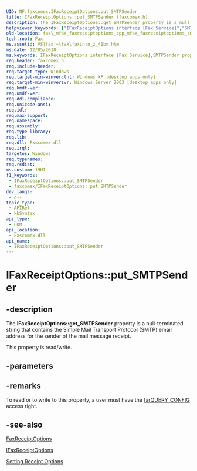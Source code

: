 ```yaml
---
UID: NF:faxcomex.IFaxReceiptOptions.put_SMTPSender
title: IFaxReceiptOptions::put_SMTPSender (faxcomex.h)
description: The IFaxReceiptOptions::get_SMTPSender property is a null-terminated string that contains the Simple Mail Transport Protocol (SMTP) email address for the sender of the mail message receipt.
helpviewer_keywords: ["IFaxReceiptOptions interface [Fax Service]","SMTPSender property","IFaxReceiptOptions.SMTPSender","IFaxReceiptOptions.get_SMTPSender","IFaxReceiptOptions.put_SMTPSender","IFaxReceiptOptions::SMTPSender","IFaxReceiptOptions::get_SMTPSender","IFaxReceiptOptions::put_SMTPSender","SMTPSender property [Fax Service]","SMTPSender property [Fax Service]","IFaxReceiptOptions interface","_mfax_faxreceiptoptions.smtpsender","fax._mfax_faxreceiptoptions_cpp_mfax_faxreceiptoptions_smtpsender_cpp","fax._mfax_faxreceiptoptions_smtpsender","faxcomex/IFaxReceiptOptions::SMTPSender","faxcomex/IFaxReceiptOptions::get_SMTPSender","faxcomex/IFaxReceiptOptions::put_SMTPSender","put_SMTPSender"]
old-location: fax\_mfax_faxreceiptoptions_cpp_mfax_faxreceiptoptions_smtpsender_cpp.htm
tech.root: Fax
ms.assetid: VS|fax|~\fax\faxinto_z_41bm.htm
ms.date: 12/05/2018
ms.keywords: IFaxReceiptOptions interface [Fax Service],SMTPSender property, IFaxReceiptOptions.SMTPSender, IFaxReceiptOptions.get_SMTPSender, IFaxReceiptOptions.put_SMTPSender, IFaxReceiptOptions::SMTPSender, IFaxReceiptOptions::get_SMTPSender, IFaxReceiptOptions::put_SMTPSender, SMTPSender property [Fax Service], SMTPSender property [Fax Service],IFaxReceiptOptions interface, _mfax_faxreceiptoptions.smtpsender, fax._mfax_faxreceiptoptions_cpp_mfax_faxreceiptoptions_smtpsender_cpp, fax._mfax_faxreceiptoptions_smtpsender, faxcomex/IFaxReceiptOptions::SMTPSender, faxcomex/IFaxReceiptOptions::get_SMTPSender, faxcomex/IFaxReceiptOptions::put_SMTPSender, put_SMTPSender
req.header: faxcomex.h
req.include-header: 
req.target-type: Windows
req.target-min-winverclnt: Windows XP [desktop apps only]
req.target-min-winversvr: Windows Server 2003 [desktop apps only]
req.kmdf-ver: 
req.umdf-ver: 
req.ddi-compliance: 
req.unicode-ansi: 
req.idl: 
req.max-support: 
req.namespace: 
req.assembly: 
req.type-library: 
req.lib: 
req.dll: Fxscomex.dll
req.irql: 
targetos: Windows
req.typenames: 
req.redist: 
ms.custom: 19H1
f1_keywords:
 - IFaxReceiptOptions::put_SMTPSender
 - faxcomex/IFaxReceiptOptions::put_SMTPSender
dev_langs:
 - c++
topic_type:
 - APIRef
 - kbSyntax
api_type:
 - COM
api_location:
 - Fxscomex.dll
api_name:
 - IFaxReceiptOptions::put_SMTPSender
---
```


# IFaxReceiptOptions::put_SMTPSender


## -description

The <b>IFaxReceiptOptions::get_SMTPSender</b> property is a null-terminated string that contains the Simple Mail Transport Protocol (SMTP) email address for the sender of the mail message receipt.

This property is read/write.

## -parameters

## -remarks

To read or to write to this property, a user must have the <a href="/previous-versions/windows/desktop/api/faxcomex/ne-faxcomex-fax_access_rights_enum">farQUERY_CONFIG</a> access right.

## -see-also

<a href="/previous-versions/windows/desktop/fax/-mfax-faxreceiptoptions">FaxReceiptOptions</a>



<a href="/previous-versions/windows/desktop/api/faxcomex/nn-faxcomex-ifaxreceiptoptions">IFaxReceiptOptions</a>



<a href="/previous-versions/windows/desktop/fax/-mfax-setting-receipt-options">Setting Receipt Options</a>

